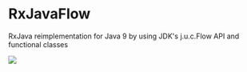 # RxJavaFlow
RxJava reimplementation for Java 9 by using JDK's j.u.c.Flow API and functional classes

<a href='https://travis-ci.org/akarnokd/RxJavaFlow/builds'><img src='https://travis-ci.org/akarnokd/RxJavaFlow.svg?branch=master'></a>
